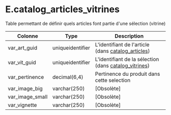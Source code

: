 # E.catalog_articles_vitrines

Table permettant de définir quels articles font partie d'une sélection (vitrine)

Colonne|Type|Description
---|---|---
var_art_guid|uniqueidentifier|L'identifiant de l'article (dans [catalog_articles](generated_catalog_articles.md)) 
var_vit_guid|uniqueidentifier|L'identifiant de la sélection (dans [catalog_vitrines](generated_catalog_vitrines.md)) 
var_pertinence|decimal(6,4)|Pertinence du produit dans cette selection 
var_image_big|varchar(250)|[Obsolète] 
var_image_small|varchar(250)|[Obsolète] 
var_vignette|varchar(250)|[Obsolète] 
